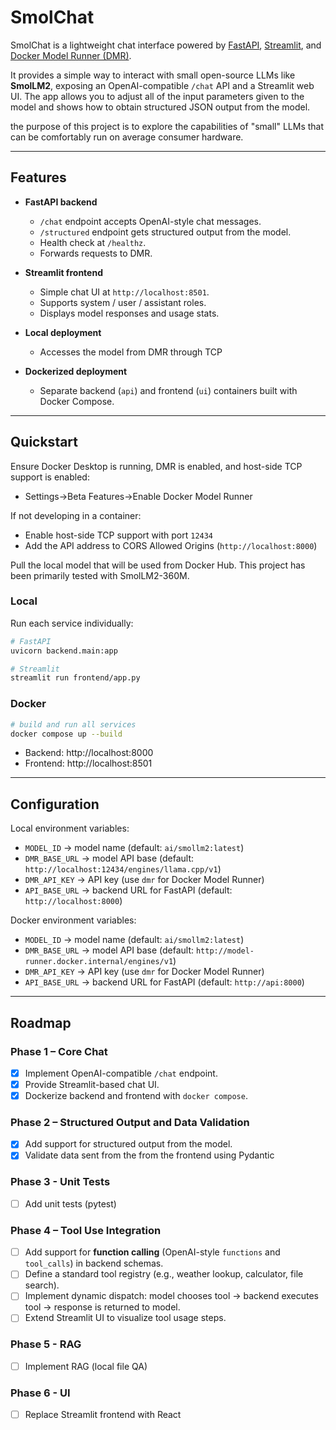 # SmolChat

SmolChat is a lightweight chat interface powered by [FastAPI](https://fastapi.tiangolo.com/), [Streamlit](https://streamlit.io/), and [Docker Model Runner (DMR)](https://github.com/docker-model-runner).  

It provides a simple way to interact with small open-source LLMs like **SmolLM2**, exposing an OpenAI-compatible `/chat` API and a Streamlit web UI. The app
allows you to adjust all of the input parameters given to the model and shows how to obtain structured JSON output from the model.

the purpose of this project is to explore the capabilities of "small" LLMs that can be comfortably run on average consumer hardware.

---

## Features
- **FastAPI backend**  
  - `/chat` endpoint accepts OpenAI-style chat messages.  
  - `/structured` endpoint gets structured output from the model.
  - Health check at `/healthz`.  
  - Forwards requests to DMR.

- **Streamlit frontend**  
  - Simple chat UI at `http://localhost:8501`.  
  - Supports system / user / assistant roles.  
  - Displays model responses and usage stats.

- **Local deployment**
  - Accesses the model from DMR through TCP

- **Dockerized deployment**  
  - Separate backend (`api`) and frontend (`ui`) containers built with Docker Compose.

---

## Quickstart

Ensure Docker Desktop is running, DMR is enabled, and host-side TCP support is enabled:

- Settings->Beta Features->Enable Docker Model Runner

If not developing in a container:

- Enable host-side TCP support with port `12434`
- Add the API address to CORS Allowed Origins (`http://localhost:8000`)

Pull the local model that will be used from Docker Hub.
This project has been primarily tested with SmolLM2-360M.

### Local
Run each service individually:
```bash
# FastAPI
uvicorn backend.main:app
```
```bash
# Streamlit
streamlit run frontend/app.py
```

### Docker
```bash
# build and run all services
docker compose up --build
```

- Backend: http://localhost:8000  
- Frontend: http://localhost:8501  

---

## Configuration

Local environment variables:
- `MODEL_ID` → model name (default: `ai/smollm2:latest`)  
- `DMR_BASE_URL` → model API base (default: `http://localhost:12434/engines/llama.cpp/v1`)  
- `DMR_API_KEY` → API key (use `dmr` for Docker Model Runner)  
- `API_BASE_URL` → backend URL for FastAPI (default: `http://localhost:8000`)

Docker environment variables:
- `MODEL_ID` → model name (default: `ai/smollm2:latest`)  
- `DMR_BASE_URL` → model API base (default: `http://model-runner.docker.internal/engines/v1`)  
- `DMR_API_KEY` → API key (use `dmr` for Docker Model Runner)  
- `API_BASE_URL` → backend URL for FastAPI (default: `http://api:8000`)
---

## Roadmap

### Phase 1 – Core Chat  
- [x] Implement OpenAI-compatible `/chat` endpoint.  
- [x] Provide Streamlit-based chat UI.  
- [x] Dockerize backend and frontend with `docker compose`.

### Phase 2 – Structured Output and Data Validation 
- [x] Add support for structured output from the model.
- [x] Validate data sent from the from the frontend using Pydantic

### Phase 3 - Unit Tests
- [ ] Add unit tests (pytest)

### Phase 4 – Tool Use Integration  
- [ ] Add support for **function calling** (OpenAI-style `functions` and `tool_calls`) in backend schemas.  
- [ ] Define a standard tool registry (e.g., weather lookup, calculator, file search).  
- [ ] Implement dynamic dispatch: model chooses tool → backend executes tool → response is returned to model.  
- [ ] Extend Streamlit UI to visualize tool usage steps.

### Phase 5 - RAG
- [ ] Implement RAG (local file QA)

### Phase 6 - UI
- [ ] Replace Streamlit frontend with React
